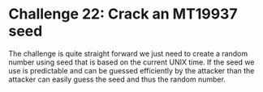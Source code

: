 # Challenge 22: Crack an MT19937 seed

The challenge is quite straight forward we just need to create a random number using seed that is based on the current UNIX time. If the seed we use is predictable and can be guessed efficiently by the attacker than the attacker can easily guess the seed and thus the random number.